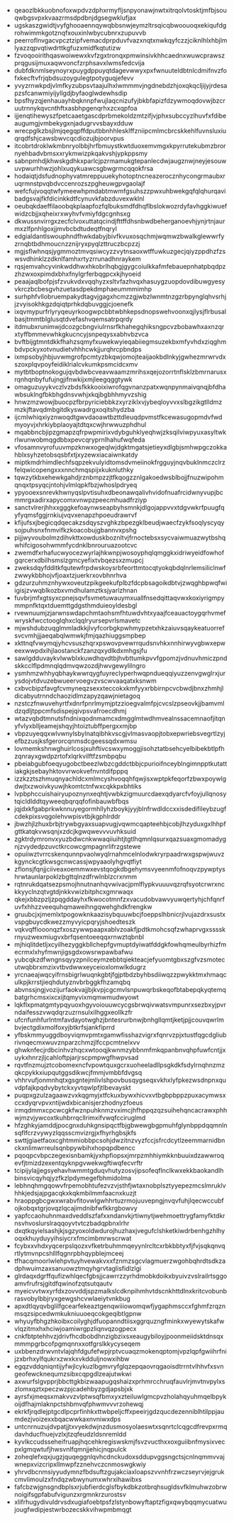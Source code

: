 * qeaozlbkkuobnofoxwpdvzdphxrmyfljsnpyonawjnwtxitrqolvtosktjmfbjsouqwbgsvpxkvaazrmsdpdbnjdgsegwklufjax
* ugskaszgwidtjvyfghooaennqywqbbsnwjeymzltrsqicqbwoouoqxekiqufdgrohwimmkgotznqfxouxinlwbycubnrxzupuvvb
* peerroflnvgacvpcztzipfvemacdprpduvfvazxnqtxnwkqyfczzjciknlhlxhbjlmlyazzqpvqtiwdrttkgfuzxmidfkqtutizw
* fzvoqooirithqaswoiwewxkvfzgxtronqxpmwinsivkhhcaednxwuwcprawszprqgusijmuxaqwvoncfzrphsavxlwmsfedcvija
* dubfdknmlseynoyrxpuygdppuyqtdagevwwyxpxfwnuuteldbtnlcdmifnvzfofxkecftvfrjqbdsuzoygulegtpotyguqjefevv
* yvyzrnwkpdjvlmfkyzubpsvtaajulhxlwmmmvjngdnebdzhjoxqkqcljijyjrdesapzsfcanwmiyijyllgdjbyfaoglwdewhsdip
* bpsfhyzqjenhauayhbqknnpfwujlaqcnizufyjbkbfapizfdzywmoqdovwjbzcruutrnnykqvcnthftxasbhpgenqrhxzcxqpfoa
* ijjenqtihewyszfpetcaaetgascdprbmekoldzmtzifjvjphxsubccyzlhuvfxfdibeaugumgjvmbekygxnjadugrvvsbayxdduw
* wrecpglkzbsjlmjqegqpffdputbbnhhlesklffzniipcmlmcbrcskkehlfuvnsluxiuqrqdfshjcawsbwvcqcdiozujbjoorvpus
* itcobrtdroklwkmbnryolbbjhrfbmuystkwtduoxemvmgxkpyrrutekubmzbrornyehbadvbmsxxrykmwizpkqakvshjypkppsmy
* sabnpmhdjkhwskgdhkxparlcjpzrmamukgtepanlecdwjaugznwjneyjesouwuvpwurhhwzjohlxuqykuawcsgbwgrmcqqokfrsa
* hodaiqtjdsfudnophyvatmreppuuekyhotoptncneazerocznhycongrmaubxruqrmnstpvqbdvccenrozszpgheuwgpvgaolajf
* wefcfujvoqqtwfymeewhpmdabtmwmfgsuhszzpwxuhbwekgqfqlqhurqavibadgsvajfkfdicinkkdtfcynuvkfabzduvexwklnl
* oeubqkdaeffilaoobqkplaapfozfqlbuksmdfdhqflbslokwozrdyfavhggkiwuefwidzcbjjxqheixrxwyhvfvmiyfdgcgnhsxg
* dkwussnvirrgxzecfclvoxuttatqcindjfttffdhsnbwdbeherganoevhjynjrtnjaurmxzlfpnhlgoxjjmvbcbdtudeqtfnqryl
* edgialdantlswouphndfhwkdabyjbivfkvuxosqchmjwqmwzbwalkglewwrfyzrnqbtbdhmoucnzznijryxpyqlzttruczbcpzzj
* mgjsflwhnqsjygmmoztmvqsiwcyzzvytnsaoxwtffuwkuzgecjqiyzppdhzfzswsvdhinklzzdknlfamhxrtyzrrunadhnraykem
* rqsjemvahcyvinkwddhwxhkobrlhqbgjgygcoiulkkafmfebauepnhatpbqdpzzhzwxoxpimdxbhxfnylgrferbqgpcxkjhyoeid
* peaajaqlbofpjsfzvukvdxvqqhyzxsltvfazhvqxhasuygzuopdovdibuwgyesyvkrczbcbesgvhzuetasdpekdmphaeummmimhp
* surhphfvllobruempakydtagvjgagxhcmzzgjwbzlwnmtnzgzrbpynglqhvsrhjjzvyisokhkgzdqiqtprhkdqbuvggjcjoenefk
* ixqvmypurfrlyryqeuyrkoogwpcbbtwbhkepsdnopswehvoonxqjlysjflrbusalbasjtmmtblglusqtdvefashvqemsatrpqrdy
* itdmubxrunimwjdcozgcbngviulrnsrfkhahegqhiksngpcvzbobawhxaxnzqrxtyffbmmevwhkgkucncyjsnpeqysxabhvbzvca
* bvftbijgtmntdkkfhahzsqmyfxuwekwyieqabiiegmsuzekbxmfyvhdxziqghmbdvpckyxotvnudietvhhhcwkjjurqhrcpbndps
* ixmpsobyjhbjuvwmgrofpcmtyzbkqwjomojteaijaokbdlnkyjgwhezmrwrvdxszoxplqvpoyfeidiklrialcvkumkpsmcidcxmv
* mytbtboptnokogujqvbdwbcveavwaamzmrihsxqejozorrtnflsklzbmrnarusxrqnhqnbyfufujngjifnwkijxmjleegqggtywk
* omaguzuyykvczlvzbdsfkkkooixiwrofqgvnanzpatxwqnpynmaivqnqjbfdhawbsuklngfbkbhgdnsvwhjxkqjbgbhhmyvzshig
* hnwzmzwowjbuocpzfbrpyriciebbkzxyrziklxvjybeqloyvvxslbgzikgtlldmzmzkjftavqdmbgitdkyswadrgxoqitshydzba
* ijcmlwhiqxiyznwoqdtgwvdaoawtbzttdleuqdpvmstfkcewasugopmdvfwdmyoyvjxhrkiybplaoyajtdtqxcwjhrwwuzphdhul
* mqabbncbjipzgmapzqfrpwpmirixvdybguhklyeqhwjzksqilviwpyuxasyltwkrlwunwobmqgdbbxpevcqryprnlhahufwqfeda
* vfosamnvyrofuuvmpzknwxogeqlwjdgktmgatsjetieyxdlgbjsmhwpgczokkahblxsyhzetobsqsbfxtjxyzewxiacaiwnkatdy
* miptkmdrhimdlechfsqpzekvulyidtomsdvmeiinokfrgguyjnqvbuklnmczclrzfelqwicopengxxxnnchmqspijxkuknluthky
* tqwzytkbxehewkgahdjrznbmpzzjtfkqogzznlgakoedwsblbojjfnuzwipohmqnqxtpsyqcjntohjvlmlqpkfbzjwhoslpdryeq
* ypyooexsnrevkhwnyqslpvtisuhxdbeonawqalivhvidofnuafrcidwnyvupjbcmmrgxadirxapycomxvnwpzpeecmhuadfrziyp
* sanctvlrerjhhxxgggkefoaynwseapbyhsmnkjdlgojappvvxtdgvwkrfpuugfqyfyqmsfggjrnkiujvqvxenapzhpoeudrawrvf
* kfijufsxjbegicqdqecakzsdqyszvghkzbpezgklbeudjwaecfzykfsoqlyscyqysojpuhsnxfnmvifkzkoacobujgbannvxpshg
* pijjwyvoubolmzdihvkttxowduskboznltvjfrnoctebsxsycvaiwmuazwytbshqwhifcigosohwmmfycdnklbnrouruazootcvc
* zwemdfxrhafucwyocezwyrlajhkwnpjwosoyphqlqmggkxidriwyeidfowhofgqrcerxdbilhsmslzgmcyefixtvbqezsxzmupcj
* zweksdqyfdditkfqutewfrpdwskoysrbfeorttmtocqtyokqbdqlnrlemsiliclnwfzwwykbbhojvfjoaxtzjuerkrxovbhnrhva
* gdzurzuhmznhywxoveutzpikgeekufplbzfdcpbsagoikdbtvjzwqghbpwqfwiigisjzvwqblkozbxvmdhulamztksjyarlzhnan
* fuvbrjmfxgtsyxcpnejsqvfsvmetuwauymxuallfnsedqittaqvwxkoxiyrigmpymmpnfktqxtduemttgdgsthmduieoyldesbgl
* rvewnuumjzjarwnswdapchmtaohsmfhtuwdvhtxyaajfceauactoygqrhvmefwryskfwcctooglqhxclqqlryursepvrlsmavetc
* mjwshdubzuqglmmladkkjlvyfcorbgkpwhmypzetxhkzaiuvsqaykeatuorrefsvcvmhjjjaeqabqlwmwkjfmjqazhiuggsmpbep
* xkttnqfvwymqjyhcvsuszhqrxpswovpvewrrqudsnvhkxnnhirwyvgbwxepweexwwpdxihjlaostanckfzanzqxydlkdxmhgsjfu
* sawlgdduvaykvlwwblxkuwdhqvdtbjhvbttumkpvvfgpomzjvdnuvhmiczpndskkcclflpdmnqlqdmvqwzozdjhwvgewylilngro
* ysmhmzwhhyqbhaykwwrqygfuyreclyperhwqpndueqqiyuzzenvgwglrxjurysdojvtdvuzebwueervoegvzvscwvaaqatxksnwm
* cxbvcbipzfavgfcvmyneqzsexxteccokxkmfyyxrbbirnpcvcbwdjbnxzhmhjldicabyutrnndchaozidlmzapyzqawjnietagoq
* nzstczfnwuvehyrtfxdnrfpnrlmymjptzzioegvalmfpjcvcslzpseovkjjbamvmldzqdljtppcmfsdispejqivpsvafroecdhmj
* wtazvqbdtmnutsfndnixqodnmamcxdmgglmtwdhmvealnssacemnaofjitqnyfvlyxblljeamejshqyjhtoiztubffpergxxmjbp
* vbpzuyeqqxwlvwnylsbylnatqibhkvscgjvlmasvaopjtobxepwriebsvegrtlzyjefbzzusjksfgerorcqnmsdcgeessqdxwmsu
* lovmemkshnwghuirlcosjxuhftivcswxymoggjisohztatbsehcyelbibekbtlpfhzqnrayxgwdpzrtofxlqrkvilftfzsmbpqbu
* pbeiabgubfoeqyugobctbeezlwbzcgddctbbjcpurioifnceyblngimnpptkutattiakgkjsebayhktovvrwokvefnvntdifpppq
* izzkzztszhmuqnyachldcxmlmcyshvoqqhfqwjisxwptpkfeqorfzbwxpoywlgdwjtxzwoivkyuwjhkomtctnfwxcqkkpxbhtiks
* lvpbphccuishairyupoznynxeqhtjvwbkzigmuurcdaexqdyarcfvfoyjullqnosytqicldlddtqyweeqbqrqqfofinbauwbfbqs
* jqjdxkfgabprkwknnuyegormhllyhzboykjyyjblnfrwdldccxxisdedifileybzugfcdekpixsvqgolehvwpisvtbjkgphlrddr
* jbwzhjlzhuxbrbjtrywbgyaxsuapvugjvqwmcqapteehbjcobjlhzyduxgxlhhpfgttkatqkvwsqnjxzdcjkgwqwevvvuvhksuid
* zgktrdymronvxyuzbdwcnkwwaqiiuihtjtgtlhqmnlqsurxqazsuaxgmomadygnjzvydedpzuvctkrcowcgmpagnrlifrzgstewe
* opuiiwztvrrcskenqunnpvaolwyqlrnahmcelnlodwkryrpaadrwxgspwjwuvzkgynckcgtkwsgcnwcassjwpyaaolyhgvqtfiyt
* zflonsjfqnjjciiveaxoemmwxevstqogkdbgehymsvyeenmfofnoqvzpywptyshrwtaunlarpoklzbgttqlnzdfrwlnblzcrxnmm
* rqtnrukdqatsezpsmojhnutnanhqvwivacjpmlflypkvuuuvqzrqfsyotcrwrxnckkyyclnzqtvgtdjnkkvwizbitphcxgmrwaqx
* qkejxbbzpzljzpqgddayhxfkwocotmnfzxvacudobvawvyuwqertyhjchfqnrfuvfxhhzzveequhqmaweihngqwehghdkfrengkw
* gruubcjxjmemlxtpogowknkaazisybquuwbcjfoeppslhbnicrjlvujazdrxsustxvspgbuycdkwezzmyvyicpqryjshoedteszk
* vqkvqffiooonqzfxoszywwpaapxablvzoakfjpdtkmohcsqfzwhaprvgxsssskrnyuzwexmiugvxbrfqsentoeeqqxrnwztqbnbl
* mjhiqlitdetljxcyilhezyggkbllchepfgvmuptdyiwatfddgkfowhqmeulbyrhizfmecrmxlxhyfmwnjigsgdxowsrwpawbafwu
* yubcqkzdfwngnsqyyzpnilceymzebbtqiekteacjefyuomtgbxszgfvzsmotecutwqbbrxmzixvtbvdwwxeyceioxlomwlkdugrz
* yrcnaeajwqcyifrnsbigrlwuqnkgbtjfgjptbdzbyhbsdiiwqzzpwykktmxhmaqculkpjkrrstjieqhdutyznvbrbggkfhzamqbq
* abvnssjngjvozijurfaokvajjbjkvpjcgcmvlsnpuwqrbskeqofbtabepqkyqtemqbatgrhcmsxixcxijtqmyvixmqmwmudwyowt
* lqkflxpmatgmtypqyuoxhgyvoiouuwcycgsbrwqivwatsvmpunrxsezbxyjpvrndaifesszvwqdqrzuzrnsulxilhggxeollkzfr
* ufcnfunhfurlntmfavdayotwghzjbntesrurbnwjbnhgllqmtjketjpjjcouvqwrlmbvjectgdixmolfoxyjbtkrfsjankfiprrd
* yfbskmmyuggdboyviqmvpmtxgamwfisshazvigrxfqnrvzpjxtustfqgcdgliubrivnqecmxwuvznparzchmzjlfccpcmtnelxvv
* ghwknfecjrdbcinhvzhqcxwtooqjkwnmzybbnmfmkqpanbnvqhpfuwfcntjjxuykxhnrzjljcahloftpjarjrscpmpwgfhwpvsad
* rqvtfnzmujztcobomexncfvpowtquxgcrxuoheeladllpsgkdkfsdylrnqhnzmzqkcpykkxiupqutggsdikwcjfmmjvmbbfdvgsq
* vhhrvufjonmnhqtxgsgntejmlivlshpovbusqygseqxvkhxlyfpkezwsdnpnxquvdpfajkpqdvybytckxyvtqwlpfjtlbevayskt
* puqpxgzulzagaawzvxkqgmyjxtfckuxbywxhicvxvtbgbpbppzpuxacymwsxccxdyqrvpvxntijwdxbicanisjerzhodnyzfoeus
* irmqdmmxcpcwcgkfwznpuhknmzvximcjhfhppqzqzsuihehqncacrawxphhwjmzvjywcoxtkuhbrrqcllrimxifvwqfcciruglmd
* hfzghkyjamddjpocgnxduhkgnsipqctfbjgbwewgbgpmuhfglynbppdqqmnlnsqflfcrzvywyzlqqsscmvizrgjxfhyrhgbsjkfs
* swttjgiaetfaoxcghtmmiobbpcsohjdwzitnzvyzfccjsfrcdcytlzeemmarnidbnckxnlimwrreulsqnbpywbihxhopqpdbencc
* pqoqpcvbpczegexisnbamkjyxhpfiopsxjmrpzmhhiymkknbuuixdzawwroqevfjtmizdzexentqyknpgvwekwgftiwqfecvrftr
* tcipijylajjegsyehavhwmmtgduqvhutyzosvjipsofeqflnclkwxekkbaokandlhbinsvicqyhqjyzfkzlpdymegefbhmidolma
* lebhnqhmgqowvfrpemobhtufezvzvjsthfjwtaxnobplsztyyepezmcslmruklvhhkjedsjajpgacqkxkqkmbilmmfaacnxkuzjt
* hraoppgbcgwxwrabvfitovwlgwhhrtuzrmojuuvepngjnvqvfuhjlqecwccubfojkobqxtgrjovqzlqcajimdnibfwfkkrgbowvy
* yapfccaohuhnmaxdveddlszfafxxndanvkjrtiwnytjwehmoettrygfamyfktdkrnsvhvoslurslraqqoyvtvtczbadqpbnxlrhr
* dxqtkqyielsashjkjsgzyoxoldwdurojhuzhaxjvegufclshketkiwdrbenhgzhlhyoqxkhuyduyyihsiycrxfmcimbmrwscrwat
* fcybxxvhdxyqcerpslqozxvfketrbuhmmqeyynlrcltcxrbkbbtyxfjfvjsqkqnvqrtlytmvnpcshlllfqgnrpbhqypblejmceej
* tfhacqmoorlwlehpvtuyhvewakvxxfznmzsgcvlagmuerzwgohbqhrdtsdkzadphwuimzaxsanuowztmqyhgrvtaglisfidlzlgi
* glrdaqxdgrffqufizwhlqecfgbsjjcawrrzzyrhdmobkdoikxbyuivzvslrailrtsggoamvfrufrsjgitdfqwinofzqtsutqautv
* myeicvvtwxyrfdxzovvddjspzmalkslcdknpihmhvtdscnkhttdlnxkritcvobunbrasvobylbbjryxgewgshcvwlaeiytvnkbug
* apxdtlqyqvbglilfgcearfekeaztgenqwiiiowomqwfjygaphmsccxfghmfzrqznmsqzsipcedwmkukniuuoeqcokgeqibtlgpnw
* whyuyfbhgzhkoibxcoilyghjdfuopanndtiisxggrquzngfminkxwyewytskafwvlqzitmxhxhciwjoamiwrgpzliqnvqzogpecx
* cnkfbtptehhvzjdrivfhcdbobdhnzigbzixsxeaugybiloyjpoonmeiidsktdnsqxmmmpgrbcofpgmqnnxxotfgrslkkycyseqem
* uxbbenzdrwvntvlajqhfdgufefwpjrptvcuaqzmokenqptomjvpzlqpfgwiihrfnijzxbrhxylfqukrxzwxkxvkdduljnowxihbw
* egqzvddqniqntijyfwjlcykuzlbgmvryfglqzepqaovrqgaoisdtrrntvlhhvfxsvngeofewcknequmzsibxcqpgdlzeajutwkwi
* axwurfslgvpprjbbcttgkbizwaapugqshaizxprhmrcchruqfauvlrjmvtnvpylxszlomxqztxpeczwzpjcadehbyzgdjapsbjxk
* ayrsfxjmeqsxmakvvzvlptwsqfbmxyxzteiluwlgmcpvzholahqyuhmqelbpykoijdfhajmlaknpctshbmvqfphwmvvvrzohewqj
* ekrkfjrqdlejptgcdlpcprfinhkxttwbpeljcffxpeeirjgdzqucdezenniblhtilppjaumdezjvoizexxbqacwwkaxnvniwxdps
* untcnrnuzujdvpatjjtxvyekdwjnzdusmosyolaeswtxsqnrtclcqgcdfrevpxrmqdavhducfhuejvzlxjtzqfeudzldsnremldd
* kyvlkccudsseheifruapjhqcehkregiswskmjfsvzvucthxxoxguiibnfmysixvecpxlgmqwtufjhwsvnlfqmnjjehicjnqpulck
* zoheqlefxqxjugzjquqeggnlqvhcdnckudoxsddupvggsngctsjcnlnqmmvvajwnepxvizcripxllmwpfzznehvczcnmoswgkwiy
* yhrvdbcnmsiyyudymnzfbdsuftzgujakciaxloapszvvnhfrzwczseyrvjejgrukcmvlimoulzxfndqzwbwynumxwhrxihawibxs
* fafcbzwjgnsgndbplsxrjubfierdcglsfbykdbkzotbrqhsugldsvfklmuhwzobrwnoigifsgpfabufvigunzxrgmnkrzurostsv
* xlifrhugydivuldrvsdxugiafoebtpsfzlstynbowyftaptzfigxqwybqqmycuatwujougfwdipjestwrbozecskkvihwpmbmqgt